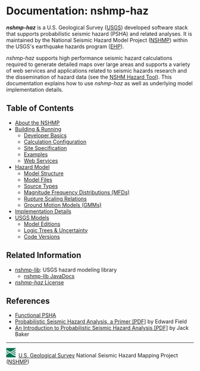 # Documentation: nshmp-haz

***nshmp-haz*** is a U.S. Geological Survey ([USGS](https://www.usgs.gov)) developed software stack
that supports probabilistic seismic hazard (PSHA) and related analyses. It is maintained by the
National Seismic Hazard Model Project ([NSHMP](https://earthquake.usgs.gov/hazards/)) within the
USGS's earthquake hazards program ([EHP](http://earthquake.usgs.gov)).

*nshmp-haz* supports high performance seismic hazard calculations required to generate detailed
maps over large areas and supports a variety of web services and applications related to
seismic hazards research and the dissemination of hazard data (see the
[NSHM Hazard Tool](https://earthquake.usgs.gov/nshmp/)). This documentation explains how to
use *nshmp-haz* as well as underlying model implementation details.

## Table of Contents

* [About the NSHMP](./pages/About-the-NSHMP.md)
* [Building & Running](./pages/Building-&-Running.md)
  * [Developer Basics](./pages/Developer-Basics.md)
  * [Calculation Configuration](./pages/Calculation-Configuration.md)
  * [Site Specification](./pages/Site-Specification.md)
  * [Examples](../../etc/examples)
  * [Web Services](./pages/Web-Services.md)
* [Hazard Model](./pages/Hazard-Model.md)
  * [Model Structure](./pages/Model-Structure.md)
  * [Model Files](./pages/Model-Files.md)
  * [Source Types](./pages/Source-Types.md)
  * [Magnitude Frequency Distributions (MFDs)](./pages/Magnitude-Frequency-Distributions.md)
  * [Rupture Scaling Relations](./pages/Rupture-Scaling-Relations.md)
  * [Ground Motion Models (GMMs)](./pages/Ground-Motion-Models.md)
* [Implementation Details](./pages/Implementation-Details.md)
* [USGS Models](./pages/USGS-Models.md)
  * [Model Editions](./pages/Model-Editions.md)
  * [Logic Trees & Uncertainty](./pages/Logic-Trees-&-Uncertainty.md)
  * [Code Versions](./pages/Code-Versions.md)

## Related Information

* [nshmp-lib](https://code.usgs.gov/ghsc/nshmp/nshmp-lib): USGS hazard modeling library
  * [nshmp-lib JavaDocs](https://earthquake.usgs.gov/nshmp/docs/nshmp-lib/)
* [*nshmp-haz* License](../LICENSE.md)

## References

* [Functional PSHA](./pages/Functional-PSHA.md)
* [Probabilistic Seismic Hazard Analysis, a Primer
  [PDF]](https://opensha.org/resources/PSHA_Primer_v2_0.pdf)
  by Edward Field  
* [An Introduction to Probabilistic Seismic Hazard Analysis
  [PDF]](http://web.stanford.edu/~bakerjw/Publications/Baker_(2015)_Intro_to_PSHA.pdf)
  by Jack Baker  

---
![USGS logo](./pages/images/usgs-icon.png) &nbsp;[U.S. Geological Survey](https://www.usgs.gov)
National Seismic Hazard Mapping Project ([NSHMP](https://earthquake.usgs.gov/hazards/))
